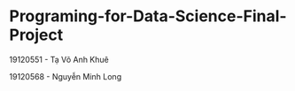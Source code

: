 # Programing-for-Data-Science-Final-Project

19120551 - Tạ Võ Anh Khuê

19120568 - Nguyễn Minh Long
